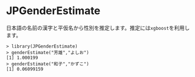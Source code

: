 # JPGenderEstimate
日本語の名前の漢字と平仮名から性別を推定します。推定には`xgboost`を利用します。

```{r}
> library(JPGenderEstimate)
> genderEstimate("芳雄","よしお")
[1] 1.000199
> genderEstimate("和子","かずこ")
[1] 0.06099159
```
